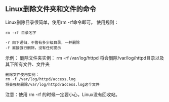 ## Linux删除文件夹和文件的命令

Linux删除目录很简单，使用rm -rf命令即可。
使用规则：

    rm -rf 目录名字   
    
    -r 向下递归，不管有多少级目录，一并删除
    -f 直接强行删除，没有任何提示
示例：
    删除文件夹实例：
    rm -rf /var/log/httpd
    将会删除/var/log/httpd目录以及其下所有文件、文件夹

    删除文件使用实例：
    rm -f /var/log/httpd/access.log
    将会强制删除/var/log/httpd/access.log这个文件

注意：使用 rm -rf 的时候一定要小心，Linux没有回收站。

